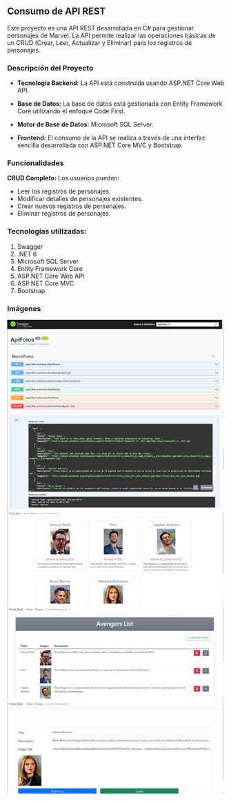 ##  Consumo de API REST 

Este proyecto es una API REST desarrollada en C# para gestionar personajes de Marvel. La API permite realizar las operaciones básicas de un CRUD (Crear, Leer, Actualizar y Eliminar) para los registros de personajes.

### Descripción del Proyecto

- **Tecnología Backend:** La API está construida usando ASP.NET Core Web API.

 - **Base de Datos:** La base de datos está gestionada con Entity Framework Core utilizando el enfoque Code First.
 - **Motor de Base de Datos:** Microsoft SQL Server.
 - **Frontend:** El consumo de la API se realiza a través de una interfaz sencilla desarrollada con ASP.NET Core MVC y Bootstrap.

### Funcionalidades


**CRUD Completo:** Los usuarios pueden:
  - Leer los registros de personajes.
  - Modificar detalles de personajes existentes.
  - Crear nuevos registros de personajes.
  - Eliminar registros de personajes.

### Tecnologías utilizadas:
 1. Swagger
 2. .NET 6
 3.  Microsoft SQL Server
 4. Entity Framework Core
 5. ASP.NET Core Web API
 6. ASP.NET Core MVC
 7. Bootstrap

### Imágenes
![img_1](fotos_Readme/api_1.png)
![img_2](fotos_Readme/api_2.png)
![img_3](fotos_Readme/front_1.png)
![img_4](fotos_Readme/front_2.png)
![img_5](fotos_Readme/front_3.png)
 
